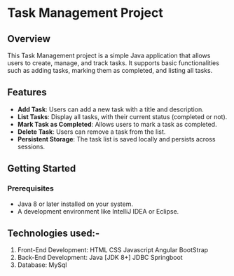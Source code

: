 # Task Management Project

## Overview
This Task Management project is a simple Java application that allows users to create, manage, and track tasks. It supports basic functionalities such as adding tasks, marking them as completed, and listing all tasks.

## Features
- **Add Task**: Users can add a new task with a title and description.
- **List Tasks**: Display all tasks, with their current status (completed or not).
- **Mark Task as Completed**: Allows users to mark a task as completed.
- **Delete Task**: Users can remove a task from the list.
- **Persistent Storage**: The task list is saved locally and persists across sessions.

## Getting Started

### Prerequisites
- Java 8 or later installed on your system.
- A development environment like IntelliJ IDEA or Eclipse.
  
## Technologies used:-
1. Front-End Development:
HTML
CSS
Javascript
Angular
BootStrap
2. Back-End Development:
Java [JDK 8+]
JDBC
Springboot
3. Database:
MySql
